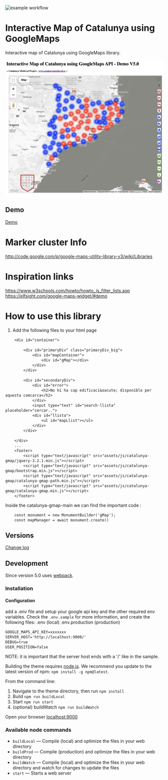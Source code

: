 ![example workflow](https://github.com/eballo/catalunya-gmap/actions/workflows/build.yml/badge.svg)

# Interactive Map of Catalunya using GoogleMaps
Interactive map of Catalunya using GoogleMaps library.

<img src="https://github.com/eballo/catalunya-gmap/blob/main/screenshot/screenshot-v5.png" alt="screen-shot" align="center" />

## Demo

[Demo](./demo.md)

# Marker cluster Info
http://code.google.com/p/google-maps-utility-library-v3/wiki/Libraries

# Inspiration links
https://www.w3schools.com/howto/howto_js_filter_lists.asp
https://elfsight.com/google-maps-widget/#demo

# How to use this library

1. Add the following files to your html page

```
    <div id="container">
    
        <div id="primaryDiv" class="primaryDiv_big">
            <div id="mapContainer">
                <div id="gMap"></div>
            </div>
        </div>
    
        <div id="secondaryDiv">
            <div id="error">
                <h2>No hi ha cap edificaci&oacute; disponible per aquesta comcarca</h2>
            </div>
            <input type="text" id="search-llista" placeholder="cercar..">
            <div id="llista">
                <ul id="mapLlist"></ul>
            </div>
        </div>
        
    </div>
    ...
    <footer>
        <script type="text/javascript" src="assets/js/catalunya-gmap/jquery-3.2.1.min.js"></script>
        <script type="text/javascript" src="assets/js/catalunya-gmap/bootstrap.min.js"></script>
        <script type="text/javascript" src="assets/js/catalunya-gmap/catalunya-gmap-path.min.js"></script>
        <script type="text/javascript" src="assets/js/catalunya-gmap/catalunya-gmap.min.js"></script>
    </footer>
```

Inside the catalunya-gmap-main we can find the important code :
```
    const monument = new MonumentBuilder('gMap');
    const mapManager = await monument.create()
```

## Versions

[Change log](./changelog.md)

## Development

Since version 5.0 uses [webpack](https://webpack.js.org/).

### Installation

#### Configuration

add a .env file and setup your google api key and the other required env variables. Check the `.env.sample` for 
more information, and create the following files: 
.env (local)
.env.production (production)

```
GOOGLE_MAPS_API_KEY=xxxxxxx
SERVER_HOST='http://localhost:9000/'
DEBUG=true
USER_POSITION=false
```

NOTE: it is important that the server host ends with a '/' like in the sample.

Building the theme requires [node.js](http://nodejs.org/download/). We recommend you update to the latest version of npm: `npm install -g npm@latest`.

From the command line:

1. Navigate to the theme directory, then run `npm install`
3. Build `npm run buildLocal`
4. Start `npm run start`
5. (optional) buildWatch `npm run buildWatch` 

Open your browser [localhost:9000](http://localhost:9000/)

### Available node commands

* `buildLocal` — Compile (local) and optimize the files in your web directory
* `buildProd`  — Compile (production) and optimize the files in your web directory
* `buildWatch` — Compile (local) and optimize the files in your web directory and watch for changes to update the files
* `start`      — Starts  a web server

